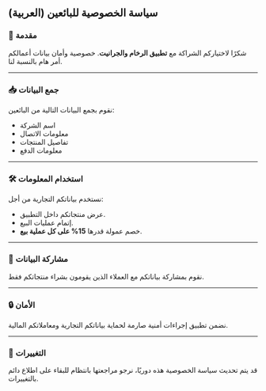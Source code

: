 
## سياسة الخصوصية للبائعين (العربية)

### 📌 مقدمة
شكرًا لاختياركم الشراكة مع **تطبيق الرخام والجرانيت**. خصوصية وأمان بيانات أعمالكم أمر هام بالنسبة لنا.

---

### 📥 جمع البيانات
نقوم بجمع البيانات التالية من البائعين:

- اسم الشركة
- معلومات الاتصال
- تفاصيل المنتجات
- معلومات الدفع

---

### 🛠️ استخدام المعلومات
نستخدم بياناتكم التجارية من أجل:

- عرض منتجاتكم داخل التطبيق.
- إتمام عمليات البيع.
- خصم عمولة قدرها **15% على كل عملية بيع**.

---

### 🔄 مشاركة البيانات
نقوم بمشاركة بياناتكم مع العملاء الذين يقومون بشراء منتجاتكم فقط.

---

### 🔒 الأمان
نضمن تطبيق إجراءات أمنية صارمة لحماية بياناتكم التجارية ومعاملاتكم المالية.

---

### 🔔 التغييرات
قد يتم تحديث سياسة الخصوصية هذه دوريًا، نرجو مراجعتها بانتظام للبقاء على اطلاع دائم بالتغييرات.

